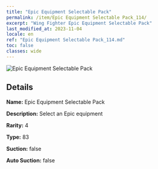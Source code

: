 ```yaml
---
title: "Epic Equipment Selectable Pack"
permalink: /item/Epic Equipment Selectable Pack_114/
excerpt: "Wing Fighter Epic Equipment Selectable Pack"
last_modified_at: 2023-11-04
locale: en
ref: "Epic Equipment Selectable Pack_114.md"
toc: false
classes: wide
---
```



 ![Epic Equipment Selectable Pack](/images/item/Epic_Equipment_Selectable_Pack_p.png)



## Details

 **Name:** Epic Equipment Selectable Pack 

 **Description:** Select an Epic equipment

 **Rarity:** 4 

 **Type:** 83 

 **Suction:** false 

 **Auto Suction:** false 


